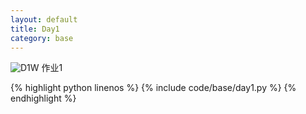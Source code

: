 ```yaml
---
layout: default
title: Day1
category: base
---
```


![D1W](https://cdn.jsdelivr.net/gh/102300671/image@main/pydevbase/D1W.jpg)
作业1

{% highlight python linenos %}
{% include code/base/day1.py %}
{% endhighlight %}
